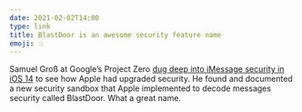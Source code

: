 ```yaml
---
date: 2021-02-02T14:00
type: link
title: BlastDoor is an awesome security feature name
emoji: 💥
---
```


Samuel Groß at Google’s Project Zero [dug deep into iMessage security in iOS 14][link] to see how Apple had upgraded security. He found and documented a new security sandbox that Apple implemented to decode messages security called BlastDoor. What a great name.

[link]: https://googleprojectzero.blogspot.com/2021/01/a-look-at-imessage-in-ios-14.html
